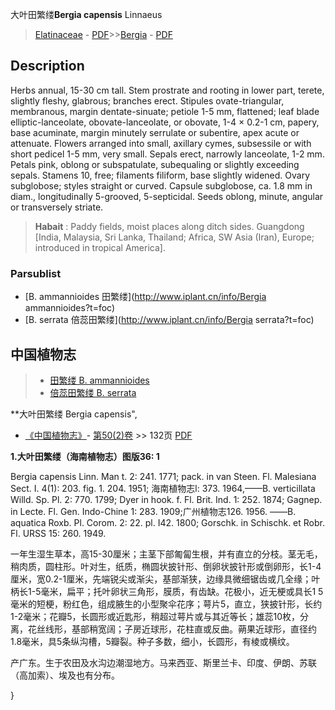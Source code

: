 大叶田繁缕**Bergia capensis** Linnaeus

> [Elatinaceae](http://www.iplant.cn/info/Elatinaceae?t=foc) - [PDF](http://www.iplant.cn/foc/pdf/Elatinaceae.pdf)>>[Bergia](http://www.iplant.cn/info/Bergia?t=foc) - [PDF](http://www.iplant.cn/foc/pdf/Bergia.pdf)

## Description

Herbs annual, 15-30 cm tall. Stem prostrate and rooting in lower part, terete, slightly fleshy, glabrous; branches erect. Stipules ovate-triangular, membranous, margin dentate-sinuate; petiole 1-5 mm, flattened; leaf blade elliptic-lanceolate, obovate-lanceolate, or obovate, 1-4 × 0.2-1 cm, papery, base acuminate, margin minutely serrulate or subentire, apex acute or attenuate. Flowers arranged into small, axillary cymes, subsessile or with short pedicel 1-5 mm, very small. Sepals erect, narrowly lanceolate, 1-2 mm. Petals pink, oblong or subspatulate, subequaling or slightly exceeding sepals. Stamens 10, free; filaments filiform, base slightly widened. Ovary subglobose; styles straight or curved. Capsule subglobose, ca. 1.8 mm in diam., longitudinally 5-grooved, 5-septicidal. Seeds oblong, minute, angular or transversely striate.


> **Habait** : 
> Paddy fields, moist places along ditch sides. Guangdong [India, Malaysia, Sri Lanka, Thailand; Africa, SW Asia (Iran), Europe; introduced in tropical America].

### Parsublist

* [B.  ammannioides  田繁缕](http://www.iplant.cn/info/Bergia ammannioides?t=foc)
* [B.  serrata  倍蕊田繁缕](http://www.iplant.cn/info/Bergia serrata?t=foc)

## 中国植物志

> * [田繁缕  B.  ammannioides](Bergia-ammannioides-田繁缕.md)
> * [倍蕊田繁缕  B.  serrata](Bergia-serrata-倍蕊田繁缕.md)


**大叶田繁缕 Bergia capensis",

* [《中国植物志》](http://www.iplant.cn/frps)- [第50(2)卷](http://www.iplant.cn/frps/vol/50(2)) >> 132页 [PDF](http://www.iplant.cn/frps/pdf/50(2)/132.PDF)


**1.大叶田繁缕（海南植物志）图版36: 1**

Bergia capensis Linn. Man t. 2: 241. 1771; pack. in van Steen. Fl. Malesiana Sect. I. 4(1): 203. fig. 1. 204. 1951; 海南植物志l: 373. 1964,——B. verticillata Willd. Sp. Pl. 2: 770. 1799; Dyer in hook. f. Fl. Brit. Ind. 1: 252. 1874; Gagnep. in Lecte. Fl. Gen. Indo-Chine 1: 283. 1909;广州植物志126. 1956. ——B. aquatica Roxb. Pl. Corom. 2: 22. pl. I42. 1800; Gorschk. in Schischk. et Robr. Fl. URSS 15: 260. 1949.

一年生湿生草本，高15-30厘米；主茎下部匍匐生根，并有直立的分枝。茎无毛，稍肉质，圆柱形。叶对生，纸质，椭圆状披针形、倒卵状披针形或倒卵形，长1-4厘米，宽0.2-1厘米，先端锐尖或渐尖，基部渐狭，边缘具微细锯齿或几全缘；叶柄长1-5毫米，扁平；托叶卵状三角形，膜质，有齿缺。花极小，近无梗或具长1 5毫米的短梗，粉红色，组成腋生的小型聚伞花序；萼片5，直立，狭披针形，长约1-2毫米；花瓣5，长圆形或近匙形，稍超过萼片或与其近等长；雄蕊10枚，分离，花丝线形，基部稍宽阔；子房近球形，花柱直或反曲。蒴果近球形，直径约1.8毫米，具5条纵沟槽，5瓣裂。种子多数，细小，长圆形，有棱或横纹。

产广东。生于农田及水沟边潮湿地方。马来西亚、斯里兰卡、印度、伊朗、苏联（高加索）、埃及也有分布。

}